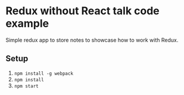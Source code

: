# Redux without React talk code example
Simple redux app to store notes to showcase how to work with Redux.

## Setup
1. `npm install -g webpack`
2. `npm install`
3. `npm start` 
